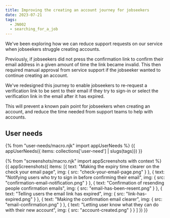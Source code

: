 ```yaml
---
title: Improving the creating an account journey for jobseekers
date: 2023-07-21
tags:
  - JN002
  - searching_for_a_job
---
```


We've been exploring how we can reduce support requests on our service when jobseekers struggle creating accounts. 

Previously, if jobseekers did not press the confirmation link to confirm their email address in a given amount of time the link became invalid. This then required manual approval from service support if the jobseeker wanted to continue creating an account.

We've redesigned this journey to enable jobseekers to re-request a verification link to be sent to their email if they try to sign-in or select the verification link in the email after it has expired.

This will prevent a known pain point for jobseekers when creating an account, and reduce the time needed from support teams to help with accounts.

## User needs

{% from "user-needs/macro.njk" import appUserNeeds %}
{{ appUserNeeds({ items: collections['user-need'] | slugs(tags)}) }}

{% from "screenshots/macro.njk" import appScreenshots with context %}
{{ appScreenshots({
  items: [{
    text: "Making the expiry time clearer on the check your email page",
    img: { src: "check-your-email-page.png" }
  },
  {
    text: "Notifying users who try to sign in before confirming their email",
    img: { src: "confirmation-email-notification.png" }
  },
  {
    text: "Confirmation of resending people confirmation emails",
    img: { src: "email-has-been-resent.png" }
  },
  {
    text: "Telling users the email link has expired",
    img: { src: "link-has-expired.png" }
  },
  {
    text: "Making the confirmation email clearer",
    img: { src: "email-confirmation.png" }
  },
  {
    text: "Letting user know what they can do with their new account",
    img: { src: "account-created.png" }
  }
  ]
}) }}

